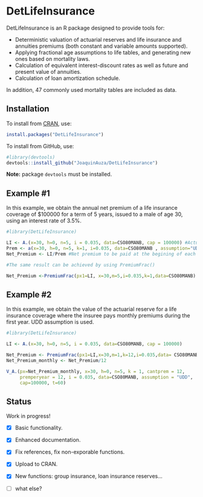 # DetLifeInsurance

DetLifeInsurance is an R package designed to provide tools for: 
- Deterministic valuation of actuarial reserves and life insurance and annuities premiums (both constant and variable amounts supported).
- Applying fractional age assumptions to life tables, and generating new ones based on mortality laws. 
- Calculation of equivalent interest-discount rates as well as future and present value of annuities.
- Calculation of loan amortization schedule.

In addition, 47 commonly used mortality tables are included as data.

## Installation

To install from [CRAN](https://CRAN.R-project.org), use:

```r
install.packages("DetLifeInsurance")
```

To install from GitHub, use:

```r
#library(devtools)
devtools::install_github("JoaquinAuza/DetLifeInsurance")
```
**Note:** package ```devtools``` must be installed. 

## Example #1

In this example, we obtain the annual net premium of a life insurance coverage of $100000 for a term of 5 years, issued
to a male of age 30, using an interest rate of 3.5%.

```r
#library(DetLifeInsurance)

LI <- A.(x=30, h=0, n=5, i = 0.035, data=CSO80MANB, cap = 100000) #Actuarial PV of the LI
Prem <- a(x=30, h=0, n=5, k=1, i=0.035, data=CSO80MANB , assumption="UDD")
Net_Premium <- LI/Prem #Net premium to be paid at the begining of each year

#The same result can be achieved by using PremiumFrac()

Net_Premium <-PremiumFrac(px1=LI, x=30,m=5,i=0.035,k=1,data=CSO80MANB)
```
## Example #2
In this example, we obtain the value of the actuarial reserve for a life insurance coverage where the insuree pays monthly premiums during the first year. UDD assumption is used. 

```r
#library(DetLifeInsurance)

LI <- A.(x=30, h=0, n=5, i = 0.035, data=CSO80MANB, cap = 100000) 

Net_Premium <- PremiumFrac(px1=LI,x=30,m=1,k=12,i=0.035,data= CSO80MANB,assumption = "UDD")
Net_Premium_monthly <- Net_Premium/12

V_A.(px=Net_Premium_monthly, x=30, h=0, n=5, k = 1, cantprem = 12,
     premperyear = 12, i = 0.035, data=CSO80MANB, assumption = "UDD", 
     cap=100000, t=60)
```

## Status
Work in progress!

- [x] Basic functionality.
- [x] Enhanced documentation.
- [x] Fix references, fix non-exporable functions.  
- [x] Upload to CRAN.
- [x] New functions: group insurance, loan insurance reserves...
- [ ] what else?


